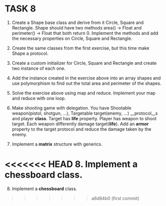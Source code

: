 # TASK 8

1. Create a Shape base class and derive from it Circle, Square and Rectangle. Shape should have two methods area() -> Float and perimeter() -> Float that both return 0. Implement the methods and add the necessary properties on Circle, Square and Rectangle.

2. Create the same classes from the first exercise, but this time make Shape a protocol.

3. Create a custom initializer for Circle, Square and Rectangle and create two instance of each one.

4. Add the instance created in the exercise above into an array shapes and use polymorphism to find out the total area and perimeter of the shapes.

5. Solve the exercise above using map and reduce. Implement your map and reduce with one loop.

6. Make shooting game with delegation. You have Shootable weapon(pistol, shotgun, ...), Targetable target(enemy, ...) __protocol__s and player __class__. Target has __life__ property. Player has weapon to shoot target. Each weapon differently damage target(__life__).
Add an __armor__ property to the target protocol and reduce the damage taken by the enemy.

7. Implement a __matrix__ structure with generics.

<<<<<<< HEAD
8. Implement a __chessboard__ class.
=======
8. Implement a __chessboard__ class.
>>>>>>> a6d84b0 (first commit)
